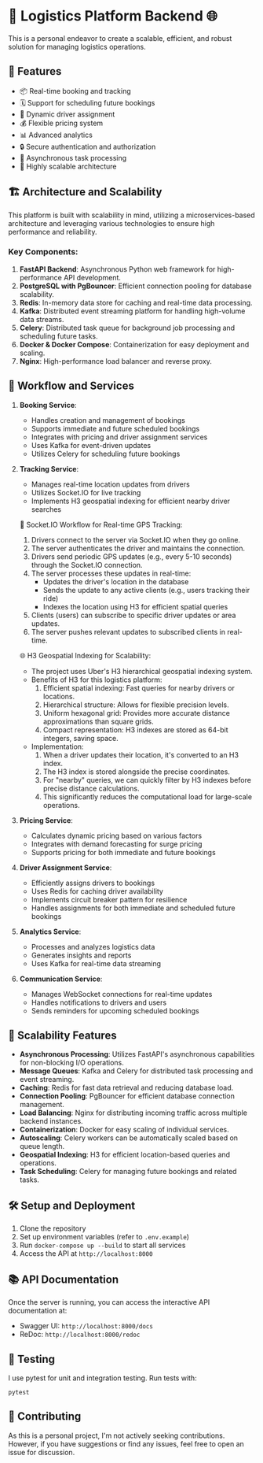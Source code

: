 # 🚚 Logistics Platform Backend 🌐

This is a personal endeavor to create a scalable, efficient, and robust solution for managing logistics operations.

## 🌟 Features

- 📦 Real-time booking and tracking
- 🗓️ Support for scheduling future bookings
- 🚗 Dynamic driver assignment
- 💰 Flexible pricing system
- 📊 Advanced analytics
- 🔒 Secure authentication and authorization
- 🔄 Asynchronous task processing
- 🚀 Highly scalable architecture

## 🏗️ Architecture and Scalability

This platform is built with scalability in mind, utilizing a microservices-based architecture and leveraging various technologies to ensure high performance and reliability.

### Key Components:

1. **FastAPI Backend**: Asynchronous Python web framework for high-performance API development.
2. **PostgreSQL with PgBouncer**: Efficient connection pooling for database scalability.
3. **Redis**: In-memory data store for caching and real-time data processing.
4. **Kafka**: Distributed event streaming platform for handling high-volume data streams.
5. **Celery**: Distributed task queue for background job processing and scheduling future tasks.
6. **Docker & Docker Compose**: Containerization for easy deployment and scaling.
7. **Nginx**: High-performance load balancer and reverse proxy.

## 🔄 Workflow and Services

1. **Booking Service**: 
   - Handles creation and management of bookings
   - Supports immediate and future scheduled bookings
   - Integrates with pricing and driver assignment services
   - Uses Kafka for event-driven updates
   - Utilizes Celery for scheduling future bookings

2. **Tracking Service**: 
   - Manages real-time location updates from drivers
   - Utilizes Socket.IO for live tracking
   - Implements H3 geospatial indexing for efficient nearby driver searches

   🔌 Socket.IO Workflow for Real-time GPS Tracking:
   1. Drivers connect to the server via Socket.IO when they go online.
   2. The server authenticates the driver and maintains the connection.
   3. Drivers send periodic GPS updates (e.g., every 5-10 seconds) through the Socket.IO connection.
   4. The server processes these updates in real-time:
      - Updates the driver's location in the database
      - Sends the update to any active clients (e.g., users tracking their ride)
      - Indexes the location using H3 for efficient spatial queries
   5. Clients (users) can subscribe to specific driver updates or area updates.
   6. The server pushes relevant updates to subscribed clients in real-time.

   🌐 H3 Geospatial Indexing for Scalability:
   - The project uses Uber's H3 hierarchical geospatial indexing system.
   - Benefits of H3 for this logistics platform:
     1. Efficient spatial indexing: Fast queries for nearby drivers or locations.
     2. Hierarchical structure: Allows for flexible precision levels.
     3. Uniform hexagonal grid: Provides more accurate distance approximations than square grids.
     4. Compact representation: H3 indexes are stored as 64-bit integers, saving space.
   - Implementation:
     1. When a driver updates their location, it's converted to an H3 index.
     2. The H3 index is stored alongside the precise coordinates.
     3. For "nearby" queries, we can quickly filter by H3 indexes before precise distance calculations.
     4. This significantly reduces the computational load for large-scale operations.

3. **Pricing Service**: 
   - Calculates dynamic pricing based on various factors
   - Integrates with demand forecasting for surge pricing
   - Supports pricing for both immediate and future bookings

4. **Driver Assignment Service**: 
   - Efficiently assigns drivers to bookings
   - Uses Redis for caching driver availability
   - Implements circuit breaker pattern for resilience
   - Handles assignments for both immediate and scheduled future bookings

5. **Analytics Service**: 
   - Processes and analyzes logistics data
   - Generates insights and reports
   - Uses Kafka for real-time data streaming

6. **Communication Service**: 
   - Manages WebSocket connections for real-time updates
   - Handles notifications to drivers and users
   - Sends reminders for upcoming scheduled bookings

## 🚀 Scalability Features

- **Asynchronous Processing**: Utilizes FastAPI's asynchronous capabilities for non-blocking I/O operations.
- **Message Queues**: Kafka and Celery for distributed task processing and event streaming.
- **Caching**: Redis for fast data retrieval and reducing database load.
- **Connection Pooling**: PgBouncer for efficient database connection management.
- **Load Balancing**: Nginx for distributing incoming traffic across multiple backend instances.
- **Containerization**: Docker for easy scaling of individual services.
- **Autoscaling**: Celery workers can be automatically scaled based on queue length.
- **Geospatial Indexing**: H3 for efficient location-based queries and operations.
- **Task Scheduling**: Celery for managing future bookings and related tasks.

## 🛠️ Setup and Deployment

1. Clone the repository
2. Set up environment variables (refer to `.env.example`)
3. Run `docker-compose up --build` to start all services
4. Access the API at `http://localhost:8000`

## 📚 API Documentation

Once the server is running, you can access the interactive API documentation at:

- Swagger UI: `http://localhost:8000/docs`
- ReDoc: `http://localhost:8000/redoc`

## 🧪 Testing

I use pytest for unit and integration testing. Run tests with:

```
pytest
```

## 🤝 Contributing

As this is a personal project, I'm not actively seeking contributions. However, if you have suggestions or find any issues, feel free to open an issue for discussion.